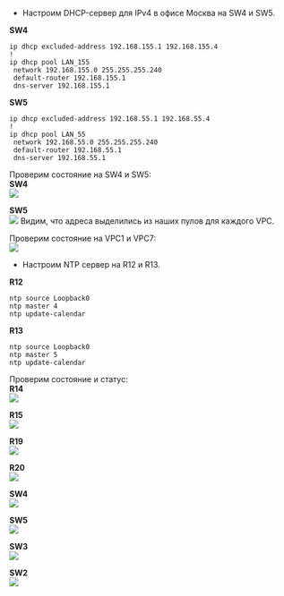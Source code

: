   * Настроим DHCP-сервер для IPv4 в офисе Москва на SW4 и SW5.

**SW4**
```
ip dhcp excluded-address 192.168.155.1 192.168.155.4
!
ip dhcp pool LAN_155
 network 192.168.155.0 255.255.255.240
 default-router 192.168.155.1 
 dns-server 192.168.155.1 
```

**SW5**
```
ip dhcp excluded-address 192.168.55.1 192.168.55.4
!
ip dhcp pool LAN_55
 network 192.168.55.0 255.255.255.240
 default-router 192.168.55.1 
 dns-server 192.168.55.1 
```
Проверим состояние на SW4 и SW5:  
**SW4**  
![](https://github.com/devops-user/otus/blob/main/homeworks_prof/homework_33/images/SW4_dhcp.png)

**SW5**  
![](https://github.com/devops-user/otus/blob/main/homeworks_prof/homework_33/images/SW5_dhcp.png)
Видим, что адреса выделились из наших пулов для каждого VPC.

Проверим состояние на VPC1 и VPC7:  
![](https://github.com/devops-user/otus/blob/main/homeworks_prof/homework_33/images/vpc.png)

  * Настроим NTP сервер на R12 и R13.

**R12**
```
ntp source Loopback0
ntp master 4
ntp update-calendar
```

**R13**
```
ntp source Loopback0
ntp master 5
ntp update-calendar
```

Проверим состояние и статус:  
**R14**  
![](https://github.com/devops-user/otus/blob/main/homeworks_prof/homework_33/images/R14.png)

**R15**  
![](https://github.com/devops-user/otus/blob/main/homeworks_prof/homework_33/images/R15.png)

**R19**  
![](https://github.com/devops-user/otus/blob/main/homeworks_prof/homework_33/images/R19.png)

**R20**  
![](https://github.com/devops-user/otus/blob/main/homeworks_prof/homework_33/images/R20.png)

**SW4**  
![](https://github.com/devops-user/otus/blob/main/homeworks_prof/homework_33/images/SW4.png)

**SW5**  
![](https://github.com/devops-user/otus/blob/main/homeworks_prof/homework_33/images/SW5.png)

**SW3**  
![](https://github.com/devops-user/otus/blob/main/homeworks_prof/homework_33/images/SW3.png)

**SW2**  
![](https://github.com/devops-user/otus/blob/main/homeworks_prof/homework_33/images/SW2.png)
